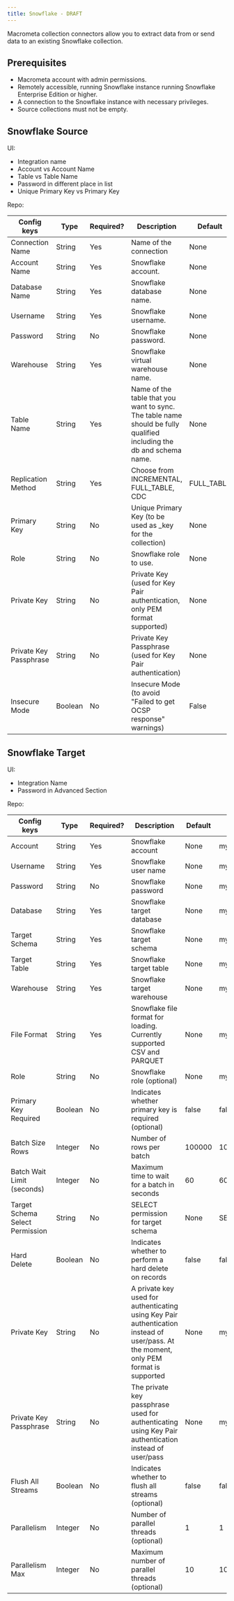 ```yaml
---
title: Snowflake - DRAFT
---
```


Macrometa collection connectors allow you to extract data from or send data to an existing Snowflake collection.

## Prerequisites

- Macrometa account with admin permissions.
- Remotely accessible, running Snowflake instance running Snowflake Enterprise Edition or higher.
- A connection to the Snowflake instance with necessary privileges.
- Source collections must not be empty.

## Snowflake Source

UI:
- Integration name
- Account vs Account Name
- Table vs Table Name
- Password in different place in list
- Unique Primary Key vs Primary Key

Repo:

| Config keys    | Type    | Required? | Description       | Default    | Example     |
| -------------- | ------- | --------- | ----------------- | ---------- | ----------- |
| Connection Name        | String  | Yes       | Name of the connection          | None       | FromSF      |
| Account Name           | String  | Yes       | Snowflake account.| None       | my_account  |
| Database Name          | String  | Yes       | Snowflake database name.        | None       | SNOWFLAKE   |
| Username | String  | Yes       | Snowflake username.             | None       | my_user     |
| Password | String  | No        | Snowflake password.             | None       | my_password |
| Warehouse| String  | Yes       | Snowflake virtual warehouse name.             | None       | my_warehouse|
| Table Name             | String  | Yes       | Name of the table that you want to sync. The table name should be fully qualified including the db and schema name. | None       | my_db.my_schema.my_table  |
| Replication Method     | String  | Yes       | Choose from INCREMENTAL, FULL_TABLE, CDC      | FULL_TABLE | FULL_TABLE  |
| Primary Key            | String  | No        | Unique Primary Key (to be used as \_key for the collection) | None       | my_primary_key            |
| Role     | String  | No        | Snowflake role to use.          | None       | my_role     |
| Private Key       | String  | No        | Private Key (used for Key Pair authentication, only PEM format supported) | None       | my_private_key            |
| Private Key Passphrase | String  | No        | Private Key Passphrase (used for Key Pair authentication)   | None       | my_private_key_passphrase |
| Insecure Mode          | Boolean | No        | Insecure Mode (to avoid "Failed to get OCSP response" warnings)           | False      | False       |

## Snowflake Target

UI:
- Integration Name
- Password in Advanced Section

Repo:

| Config keys       | Type    | Required? | Description    | Default | Example     |
| ----------------- | ------- | --------- | -------------- | ------- | ----------- |
| Account           | String  | Yes       | Snowflake account     | None    | my_account  |
| Username          | String  | Yes       | Snowflake user name   | None    | my_username |
| Password          | String  | No        | Snowflake password    | None    | my_password |
| Database          | String  | Yes       | Snowflake target database           | None    | my_database |
| Target Schema     | String  | Yes       | Snowflake target schema             | None    | my_schema   |
| Target Table      | String  | Yes       | Snowflake target table| None    | my_table    |
| Warehouse         | String  | Yes       | Snowflake target warehouse          | None    | my_warehouse|
| File Format       | String  | Yes       | Snowflake file format for loading. Currently supported CSV and PARQUET        | None    | my_file_format            |
| Role | String  | No        | Snowflake role (optional)           | None    | my_role     |
| Primary Key Required  | Boolean | No        | Indicates whether primary key is required (optional)            | false | false  |
| Batch Size Rows   | Integer | No     | Number of rows per batch            | 100000  | 100000      |
| Batch Wait Limit (seconds)  | Integer | No    | Maximum time to wait for a batch in seconds       | 60  | 60  |
| Target Schema Select Permission | String  | No        | SELECT permission for target schema | None    | SELECT   |
| Hard Delete       | Boolean | No     | Indicates whether to perform a hard delete on records   | false | false  |
| Private Key       | String  | No        | A private key used for authenticating using Key Pair authentication instead of user/pass. At the moment, only PEM format is supported | None    | my_private_key            |
| Private Key Passphrase          | String  | No        | The private key passphrase used for authenticating using Key Pair authentication instead of user/pass     | None    | my_private_key_passphrase |
| Flush All Streams | Boolean | No      | Indicates whether to flush all streams (optional) | false   | false  |
| Parallelism       | Integer | No      | Number of parallel threads (optional)       | 1       | 1     |
| Parallelism Max   | Integer | No      | Maximum number of parallel threads (optional)     | 10      | 10   |
